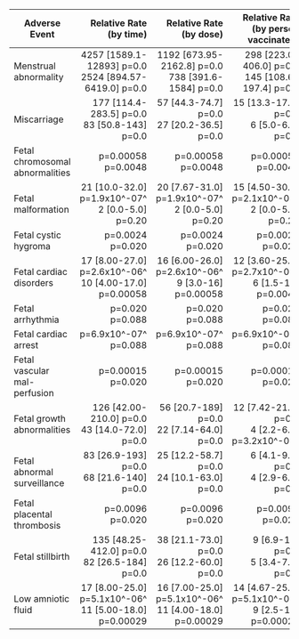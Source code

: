 | Adverse Event | Relative Rate<br/>(by time) | Relative Rate<br/>(by dose) | Relative Rate<br/>(by person vaccinated) |
| --- | --: | --: | --: |
| Menstrual abnormality | 4257 [1589.1-12893] p=0.0 <br/>2524 [894.57-6419.0] p=0.0| 1192 [673.95-2162.8] p=0.0<br/>738 [391.6-1584] p=0.0| 298 [223.0-406.0] p=0.0<br/>145 [108.6-197.4] p=0.0|
| Miscarriage | 177 [114.4-283.5] p=0.0 <br/>83 [50.8-143] p=0.0| 57 [44.3-74.7] p=0.0<br/>27 [20.2-36.5] p=0.0| 15 [13.3-17.5] p=0.0<br/>6 [5.0-6.7] p=0.0|
| Fetal chromosomal abnormalities |  p=0.00058 <br/> p=0.0048|  p=0.00058<br/> p=0.0048|  p=0.00058<br/> p=0.0048|
| Fetal malformation | 21 [10.0-32.0] p=1.9x10^-07^ <br/>2 [0.0-5.0] p=0.20| 20 [7.67-31.0] p=1.9x10^-07^<br/>2 [0.0-5.0] p=0.20| 15 [4.50-30.0] p=2.1x10^-06^<br/>2 [0.0-5.0] p=0.20|
| Fetal cystic hygroma |  p=0.0024 <br/> p=0.020|  p=0.0024<br/> p=0.020|  p=0.0024<br/> p=0.020|
| Fetal cardiac disorders | 17 [8.00-27.0] p=2.6x10^-06^ <br/>10 [4.00-17.0] p=0.00058| 16 [6.00-26.0] p=2.6x10^-06^<br/>9 [3.0-16] p=0.00058| 12 [3.60-25.0] p=2.7x10^-05^<br/>6 [1.5-15] p=0.0047|
| Fetal arrhythmia |  p=0.020 <br/> p=0.088|  p=0.020<br/> p=0.088|  p=0.020<br/> p=0.088|
| Fetal cardiac arrest |  p=6.9x10^-07^ <br/> p=0.088|  p=6.9x10^-07^<br/> p=0.088|  p=6.9x10^-07^<br/> p=0.088|
| Fetal vascular mal-perfusion |  p=0.00015 <br/> p=0.020|  p=0.00015<br/> p=0.020|  p=0.00015<br/> p=0.020|
| Fetal growth abnormalities | 126 [42.00-210.0] p=0.0 <br/>43 [14.0-72.0] p=0.0| 56 [20.7-189] p=0.0<br/>22 [7.14-64.0] p=0.0| 12 [7.42-21.4] p=0.0<br/>4 [2.2-6.8] p=3.2x10^-07^|
| Fetal abnormal surveillance | 83 [26.9-193] p=0.0 <br/>68 [21.6-140] p=0.0| 25 [12.2-58.7] p=0.0<br/>24 [10.1-63.0] p=0.0| 6 [4.1-9.0] p=0.0<br/>4 [2.9-6.6] p=0.0|
| Fetal placental thrombosis |  p=0.0096 <br/> p=0.020|  p=0.0096<br/> p=0.020|  p=0.0096<br/> p=0.020|
| Fetal stillbirth | 135 [48.25-412.0] p=0.0 <br/>82 [26.5-184] p=0.0| 38 [21.1-73.0] p=0.0<br/>26 [12.2-60.0] p=0.0| 9 [6.9-13] p=0.0<br/>5 [3.4-7.2] p=0.0|
| Low amniotic fluid | 17 [8.00-25.0] p=5.1x10^-06^ <br/>11 [5.00-18.0] p=0.00029| 16 [7.00-25.0] p=5.1x10^-06^<br/>11 [4.00-18.0] p=0.00029| 14 [4.67-25.0] p=5.1x10^-06^<br/>9 [2.5-17] p=0.00029|
